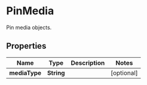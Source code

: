 

# PinMedia

Pin media objects.

## Properties

| Name | Type | Description | Notes |
|------------ | ------------- | ------------- | -------------|
|**mediaType** | **String** |  |  [optional] |



